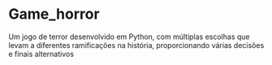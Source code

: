 # Game_horror
Um jogo de terror desenvolvido em Python, com múltiplas escolhas que levam a diferentes ramificações na história, proporcionando várias decisões e finais alternativos
